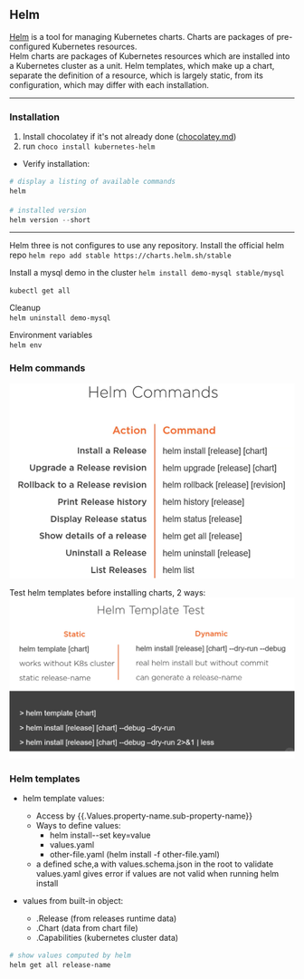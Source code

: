 ## Helm
[Helm](https://helm.sh/) is a tool for managing Kubernetes charts. Charts are packages of pre-configured Kubernetes resources.  
 Helm charts are packages of Kubernetes resources which are installed into a Kubernetes cluster as a unit. Helm templates, which make up a chart, separate the definition of a resource, which is largely static, from its configuration, which may differ with each installation.

---
### Installation

1. Install chocolatey if it's not already done  ([chocolatey.md](../windows/chocolatey.md))
2. run `choco install kubernetes-helm`

- Verify installation:

```powershell
# display a listing of available commands
helm

# installed version
helm version --short

```

---

Helm three is not configures to use any repository.
Install the official helm repo
`helm repo add stable https://charts.helm.sh/stable`

Install a mysql demo in the cluster
`helm install demo-mysql stable/mysql`


`kubectl get all`

Cleanup  
`helm uninstall demo-mysql`

Environment variables  
`helm env`

### Helm commands  
![Helm commands image](/_img/helm/helm-commands.png)

Test helm templates before installing charts, 2 ways:   
![Helm commands image](/_img/helm/helm-test-commands.png)

### Helm templates

- helm template values:
    - Access by {{.Values.property-name.sub-property-name}}
    - Ways to define values:
        - helm install--set key=value
        - values.yaml
        - other-file.yaml (helm install -f other-file.yaml)
    - a defined sche,a with values.schema.json in the root to validate values.yaml gives error if values are not valid when running helm install

- values from built-in object:
    - .Release (from releases runtime data)
    - .Chart (data from chart file)
    - .Capabilities (kubernetes cluster data)

```powershell	
# show values computed by helm
helm get all release-name
```	